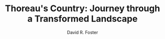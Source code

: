 ---
layout: post
title: "Thoreau's Country: Journey through a Transformed Landscape"
author: "David R. Foster"
excerpt: "\"Good quote from book\""
categories: reading
tags: [sample-post, readability, test]
comments: true
share: true
modified: 2016-06-01T14:18:57-04:00
image:
  feature: thoreaus-country.jpg
---